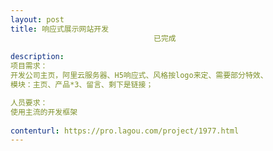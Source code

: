 ```yaml
---                
layout: post       
title: 响应式展示网站开发
                                已完成
           
description: 
项目需求：
开发公司主页，阿里云服务器、H5响应式、风格按logo来定、需要部分特效、
模块：主页、产品*3、留言、剩下是链接；

人员要求：
使用主流的开发框架
     
contenturl: https://pro.lagou.com/project/1977.html      
---                 
```

